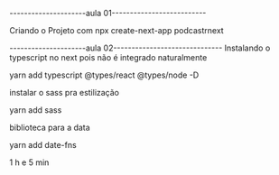 ---------------------aula 01--------------------------

Criando o Projeto com npx create-next-app podcastrnext

---------------------aula 02------------------------------
Instalando o typescript no next pois não é integrado naturalmente

yarn add typescript @types/react @types/node -D

instalar o sass pra estilização

yarn add sass

biblioteca para a data

yarn add date-fns

1 h e 5 min